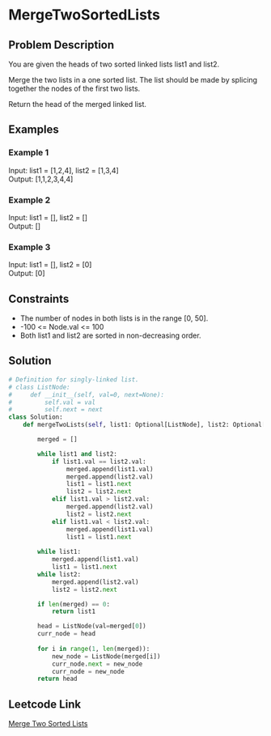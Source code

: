 # MergeTwoSortedLists

## Problem Description
You are given the heads of two sorted linked lists list1 and list2.<br>

Merge the two lists in a one sorted list. The list should be made by splicing together the nodes of the first two lists.<br>

Return the head of the merged linked list.<br>

## Examples
### Example 1
Input: list1 = [1,2,4], list2 = [1,3,4]<br>
Output: [1,1,2,3,4,4]<br>

### Example 2
Input: list1 = [], list2 = []<br>
Output: []<br>

### Example 3
Input: list1 = [], list2 = [0]<br>
Output: [0]<br>

## Constraints
- The number of nodes in both lists is in the range [0, 50].
- -100 <= Node.val <= 100
- Both list1 and list2 are sorted in non-decreasing order.

## Solution
```python
# Definition for singly-linked list.
# class ListNode:
#     def __init__(self, val=0, next=None):
#         self.val = val
#         self.next = next
class Solution:
    def mergeTwoLists(self, list1: Optional[ListNode], list2: Optional[ListNode]) -> Optional[ListNode]:

        merged = []

        while list1 and list2:
            if list1.val == list2.val:
                merged.append(list1.val)
                merged.append(list2.val)
                list1 = list1.next
                list2 = list2.next
            elif list1.val > list2.val:
                merged.append(list2.val)
                list2 = list2.next
            elif list1.val < list2.val:
                merged.append(list1.val)
                list1 = list1.next
        
        while list1:
            merged.append(list1.val)
            list1 = list1.next
        while list2:
            merged.append(list2.val)
            list2 = list2.next

        if len(merged) == 0:
            return list1

        head = ListNode(val=merged[0])
        curr_node = head
    
        for i in range(1, len(merged)):
            new_node = ListNode(merged[i])
            curr_node.next = new_node
            curr_node = new_node
        return head
```

## Leetcode Link
[Merge Two Sorted Lists](https://leetcode.com/problems/merge-two-sorted-lists/)

